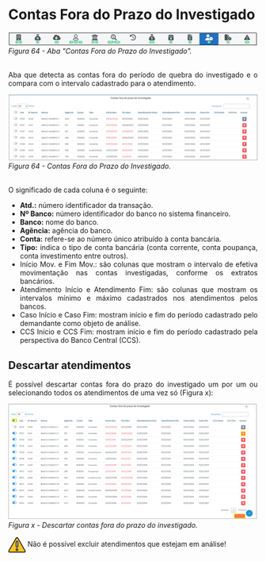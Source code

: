 # Contas Fora do Prazo do Investigado

![Aba "Contas Fora do Prazo do Investigado"](img/AbaForaDoPrazoInvestigado.png)<br>
*Figura 64 - Aba "Contas Fora do Prazo do Investigado".* <br><br>

<p style="text-align: justify;">Aba que detecta as contas fora do período de quebra do investigado e o compara com o intervalo cadastrado para o atendimento. </p>

![Aba "Contas Fora do Prazo do Investigado"](img/ContasForDoPrazoDoInv.png)<br>
*Figura 64 - Contas Fora do Prazo do Investigado.* <br><br>

<p style="text-align: justify;">O significado de cada coluna é o seguinte: </p>
<ul style="text-align: justify;" >
<li><strong>Atd.:</strong> número identificador da transação.</li>
<li><strong>Nº Banco:</strong> número identificador do banco no sistema financeiro. </li>
<li><strong>Banco:</strong> nome do banco. </li>
<li><strong>Agência:</strong> agência do banco.</li> 
<li><strong>Conta:</strong> refere-se ao número único atribuído à conta bancária.</li>
<li><strong>Tipo:</strong> indica o tipo de conta bancária (conta corrente, conta poupança, conta investimento entre outros).</li>
<li>Início Mov. e Fim Mov.: são colunas que mostram o intervalo de efetiva movimentação nas contas investigadas, conforme os extratos bancários.</li>
<li>Atendimento Início e Atendimento Fim: são colunas que mostram os intervalos mínimo e máximo cadastrados nos atendimentos pelos bancos.</li>
<li>Caso Início e Caso Fim: mostram início e fim do período cadastrado pelo demandante como objeto de análise.</li>
<li>CCS Início e CCS Fim: mostram início e fim do período cadastrado pela perspectiva do Banco Central (CCS).</li>
</ul>

## Descartar atendimentos
<p style="text-align: justify;">É possível descartar contas fora do prazo do investigado um por um ou selecionando todos os atendimentos de uma vez só (Figura x): </p>

![Página2](img/ApagarContasPrazoInv.png)<br>
*Figura x - Descartar contas fora do prazo do investigado.* <br>

<svg height="35px" width="35px" style="vertical-align: middle" version="1.1" id="Layer_1" xmlns="http://www.w3.org/2000/svg" xmlns:xlink="http://www.w3.org/1999/xlink" viewBox="0 0 511.999 511.999" xml:space="preserve" fill="#000000" stroke="#000000"><g id="SVGRepo_bgCarrier" stroke-width="0"></g><g id="SVGRepo_tracerCarrier" stroke-linecap="round" stroke-linejoin="round"></g><g id="SVGRepo_iconCarrier"> <path style="fill:#F5C525;" d="M16.242,429.476L232.332,55.195c10.518-18.219,36.814-18.219,47.333,0l216.091,374.281 c10.518,18.219-2.63,40.991-23.666,40.991H39.908C18.872,470.467,5.723,447.695,16.242,429.476z"></path> <g> <path style="fill:#EFEFEF;" d="M255.999,322.45L255.999,322.45c-14.172,0-25.66-11.488-25.66-25.66V172.87 c0-14.172,11.488-25.66,25.66-25.66l0,0c14.172,0,25.66,11.488,25.66,25.66v123.92C281.659,310.962,270.171,322.45,255.999,322.45z "></path> <circle style="fill:#EFEFEF;" cx="256.001" cy="397.558" r="25.034"></circle> </g> <g> <path style="fill:#231F20;" d="M506.597,423.218L290.506,48.937C283.304,36.462,270.404,29.014,256,29.014 c-14.404,0-27.304,7.448-34.506,19.922L5.402,423.218c-7.202,12.475-7.202,27.37,0,39.845 c7.202,12.475,20.103,19.922,34.507,19.922h432.183c14.405,0,27.305-7.448,34.507-19.922 C513.799,450.588,513.799,435.692,506.597,423.218z M484.917,450.545c-1.286,2.227-5.108,7.405-12.826,7.405H39.908 c-7.718,0-11.541-5.178-12.826-7.405c-1.286-2.227-3.859-8.126,0-14.81L243.172,61.454c3.859-6.683,10.255-7.405,12.826-7.405 s8.967,0.722,12.826,7.405l216.091,374.281C488.775,442.419,486.201,448.318,484.917,450.545z"></path> <path style="fill:#231F20;" d="M255.999,134.692c-21.051,0-38.177,17.126-38.177,38.177v123.92 c0,21.051,17.126,38.178,38.177,38.178s38.177-17.126,38.177-38.177V172.87C294.176,151.818,277.05,134.692,255.999,134.692z M269.142,296.79c0,7.247-5.896,13.143-13.143,13.143s-13.143-5.896-13.143-13.143V172.87c0-7.247,5.896-13.143,13.143-13.143 s13.143,5.896,13.143,13.143V296.79z"></path> <path style="fill:#231F20;" d="M255.999,360.002c-20.706,0-37.552,16.846-37.552,37.552c0,20.706,16.846,37.552,37.552,37.552 s37.552-16.846,37.552-37.552C293.55,376.848,276.705,360.002,255.999,360.002z M255.999,410.071 c-6.902,0-12.517-5.615-12.517-12.517c0-6.902,5.615-12.517,12.517-12.517s12.517,5.615,12.517,12.517 C268.516,404.455,262.901,410.071,255.999,410.071z"></path> </g> </g></svg> Não é possível excluir atendimentos que estejam em análise! <br>